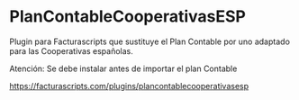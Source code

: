 # PlanContableCooperativasESP

Plugin para Facturascripts que sustituye el Plan Contable por uno adaptado para las Cooperativas españolas.

Atención: Se debe instalar antes de importar el plan Contable

https://facturascripts.com/plugins/plancontablecooperativasesp